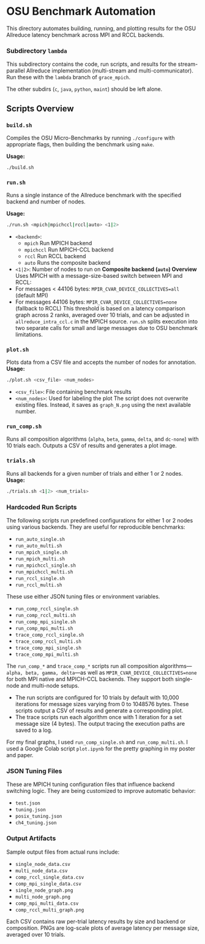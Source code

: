 # OSU Benchmark Automation

This directory automates building, running, and plotting results for the OSU Allreduce latency benchmark across MPI and RCCL backends.

### Subdirectory `lambda`
This subdirectory contains the code, run scripts, and results for the stream-parallel Allreduce implementation (multi-stream and multi-communicator). Run these with the `lambda` branch of `grace_mpich`.

The other subdirs (`c`, `java`, `python`, `maint`) should be left alone.

## Scripts Overview
### `build.sh`
Compiles the OSU Micro-Benchmarks by running `./configure` with appropriate flags, then building the benchmark using `make`.

**Usage:**
```bash
./build.sh
```
### `run.sh`
Runs a single instance of the Allreduce benchmark with the specified backend and number of nodes.

**Usage:**
```bash
./run.sh <mpich|mpichccl|rccl|auto> <1|2>
```
- `<backend>`:
  - `mpich`  Run MPICH backend
  - `mpichccl`  Run MPICH-CCL backend
  - `rccl`  Run RCCL backend
  - `auto`  Runs the composite backend
- `<1|2>`: Number of nodes to run on
**Composite backend (`auto`) Overview**
Uses MPICH with a message-size-based switch between MPI and RCCL:
- For messages < 44106 bytes: `MPIR_CVAR_DEVICE_COLLECTIVES=all` (default MPI)
- For messages  44106 bytes: `MPIR_CVAR_DEVICE_COLLECTIVES=none` (fallback to RCCL)
This threshold is based on a latency comparison graph across 2 ranks, averaged over 10 trials, and can be adjusted in `allreduce_intra_ccl.c` in the MPICH source. `run.sh` splits execution into two separate calls for small and large messages due to OSU benchmark limitations.

### `plot.sh`
Plots data from a CSV file and accepts the number of nodes for annotation.
**Usage:**
```bash
./plot.sh <csv_file> <num_nodes>
```
- `<csv_file>`: File containing benchmark results
- `<num_nodes>`: Used for labeling the plot
The script does not overwrite existing files. Instead, it saves as `graph_N.png` using the next available number.

### `run_comp.sh`
Runs all composition algorithms (`alpha`, `beta`, `gamma`, `delta`, and `dc-none`) with 10 trials each. Outputs a CSV of results and generates a plot image.

### `trials.sh`
Runs all backends for a given number of trials and either 1 or 2 nodes.
**Usage:**
```bash
./trials.sh <1|2> <num_trials>
```

### Hardcoded Run Scripts
The following scripts run predefined configurations for either 1 or 2 nodes using various backends. They are useful for reproducible benchmarks:
- `run_auto_single.sh`
- `run_auto_multi.sh`
- `run_mpich_single.sh`
- `run_mpich_multi.sh`
- `run_mpichccl_single.sh`
- `run_mpichccl_multi.sh`
- `run_rccl_single.sh`
- `run_rccl_multi.sh`

These use either JSON tuning files or environment variables.

-	`run_comp_rccl_single.sh`
- `run_comp_rccl_multi.sh`
- `run_comp_mpi_single.sh`
- `run_comp_mpi_multi.sh`
-	`trace_comp_rccl_single.sh`
- `trace_comp_rccl_multi.sh`
- `trace_comp_mpi_single.sh`
- `trace_comp_mpi_multi.sh`

The `run_comp_*` and `trace_comp_*` scripts run all composition algorithms—`alpha, beta, gamma, delta`—as well as `MPIR_CVAR_DEVICE_COLLECTIVES=none` for both MPI native and MPICH-CCL backends. They support both single-node and multi-node setups. 
- The run scripts are configured for 10 trials by default with 10,000 iterations for message sizes varying from 0 to 1048576 bytes. These scripts output a CSV of results and generate a corresponding plot.
- The trace scripts run each algorithm once with 1 iteration for a set message size (4 bytes). The output tracing the execution paths are saved to a log.

For my final graphs, I used `run_comp_single.sh` and `run_comp_multi.sh`. I used a Google Colab script `plot.ipynb` for the pretty graphing in my poster and paper.

### JSON Tuning Files
These are MPICH tuning configuration files that influence backend switching logic. They are being customized to improve automatic behavior:
- `test.json`
- `tuning.json`
- `posix_tuning.json`
- `ch4_tuning.json`

### Output Artifacts
Sample output files from actual runs include:
- `single_node_data.csv`
- `multi_node_data.csv`
- `comp_rccl_single_data.csv`
- `comp_mpi_single_data.csv`
- `single_node_graph.png`
- `multi_node_graph.png`
- `comp_mpi_multi_data.csv`
- `comp_rccl_multi_graph.png`

Each CSV contains raw per-trial latency results by size and backend or composition. PNGs are log-scale plots of average latency per message size, averaged over 10 trials.
